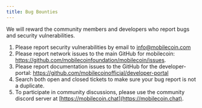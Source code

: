 ```yaml
---
title: Bug Bounties
---
```

We will reward the community members and developers who report bugs and security vulnerabilities.

1. Please report security vulnerabilities by email to info@mobilecoin.com
1. Please report network issues to the main GitHub for mobilecoin: https://github.com/mobilecoinfoundation/mobilecoin/issues. 
2. Please report documentation issues to the GitHub for the developer-portal: https://github.com/mobilecoinofficial/developer-portal
3. Search both open and closed tickets to make sure your bug report is not a duplicate.
4. To participate in community discussions, please use the community discord server at [https://mobilecoin.chat](https://mobilecoin.chat).
